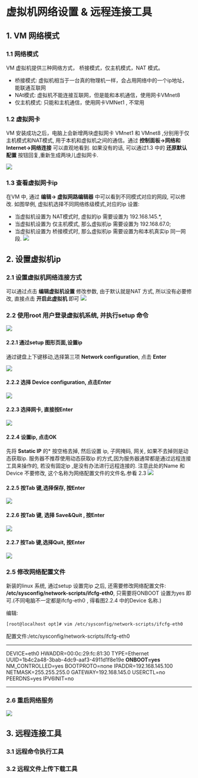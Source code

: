 # 虚拟机网络设置 & 远程连接工具
>

## 1. VM 网络模式

### 1.1 网络模式
  VM 虚拟机提供三种网络方式， 桥接模式，仅主机模式，NAT 模式。
* 桥接模式: 虚拟机相当于一台真的物理机一样，会占用网络中的一个ip地址， 能联通互联网
* NAt模式: 虚拟机不能连接互联网，但是能和本机通信，使用网卡VMnet8
* 仅主机模式: 只能和主机通信，使用网卡VMNet1 , 不常用

### 1.2 虚拟网卡
VM 安装成功之后，电脑上会新增两块虚拟网卡 VMnet1 和 VMnet8 ,分别用于仅主机模式和NAT模式, 用于本机和虚拟机之间的通信。通过 **控制面板->网络和Internet->网络连接** 可以直观地看到. 如果没有的话, 可以通过1.3 中的 **还原默认配置** 按钮回复,重新生成两块儿虚拟网卡.
  
  ![](/assets/vm_network_2017-05-22_182625.png)
  
### 1.3 查看虚拟网卡ip

  在VM 中, 通过 **编辑-> 虚拟网路编辑器** 中可以看到不同模式对应的网段, 可以修改. 如图举例, 虚拟机选择不同网络练级模式,对应的ip 设置:
  * 当虚拟机设置为 NAT模式时, 虚拟的ip 需要设置为 192.168.145.*, 
  * 当虚拟机设置为 仅主机模式, 那么虚拟机ip 需要设置为 192.168.67.0;
  * 当虚拟机设置为 桥接模式时, 那么虚拟机ip 需要设置为和本机真实ip 同一网段.
![](/assets/vm_network_2017-05-22_182516.png)


## 2. 设置虚拟机ip
### 2.1 设置虚拟机网络连接方式
可以通过点击 **编辑虚拟机设置** 修改参数, 由于默认就是NAT 方式, 所以没有必要修改, 直接点击 **开启此虚拟机** 即可
![](/assets/vm_network_2017-05-22_184149.png)


### 2.2 使用root 用户登录虚拟机系统, 并执行setup 命令
![](/assets/vm_network_2017-05-22_184432.png)


#### 2.2.1 通过setup 图形页面,设置ip
通过键盘上下键移动,选择第三项 **Network configuration**, 点击 **Enter**

![](/assets/vm_network_2017-05-22_184457.png)

#### 2.2.2 选择 Device configuration, 点击Enter
![](/assets/vm_network_2017-05-22_184507.png)

#### 2.2.3 选择网卡, 直接按Enter
![](/assets/vm_network_2017-05-22_184536.png)

#### 2.2.4 设置ip, 点击OK
先将 **Sstatic IP** 的* 按空格去掉, 然后设置 ip, 子网掩码, 网关, 如果不去掉则是动态获取ip. 服务器不推荐使用动态获取ip 的方式,因为服务器通常都是通过远程连接工具来操作的, 若没有固定ip ,是没有办法进行远程连接的. 注意此处的Name 和 Device 不要修改, 这个名称为网络配置文件的文件名.参看 2.3
![](/assets/vm_network_2017-05-22_184601.png)

#### 2.2.5 按Tab 键,选择保存, 按Enter
![](/assets/vm_network_2017-05-22_184638.png)

#### 2.2.6 按Tab 键, 选择 Save&Quit , 按Enter 
![](/assets/vm_network_2017-05-22_184736.png)

#### 2.2.7 按Tab 键,选择Quit, 按Enter
![](/assets/vm_network_2017-05-22_184801.png)


### 2.5 修改网络配置文件
新装的linux 系统, 通过setup 设置完ip 之后, 还需要修改网络配置文件: **/etc/sysconfig/network-scripts/ifcfg-eth0**, 只需要将ONBOOT 设置为yes 即可.(不同电脑不一定都是ifcfg-eth0 , 得看图2.2.4 中的Device 名称.)

编辑:
``` bash
[root@localhost opt]# vim /etc/sysconfig/network-scripts/ifcfg-eth0     
```

配置文件:/etc/sysconfig/network-scripts/ifcfg-eth0
***
DEVICE=eth0
HWADDR=00:0c:29:fc:81:30
TYPE=Ethernet
UUID=1b4c2a48-3bab-4dc9-aaf3-4911d1f8e19e
**ONBOOT=yes**
NM_CONTROLLED=yes
BOOTPROTO=none
IPADDR=192.168.145.100
NETMASK=255.255.255.0
GATEWAY=192.168.145.0
USERCTL=no
PEERDNS=yes
IPV6INIT=no
***


### 2.6 重启网络服务
![](/assets/vm_network_2017-05-22_185444.png)


## 3. 远程连接工具
### 3.1 远程命令执行工具

### 3.2 远程文件上传下载工具